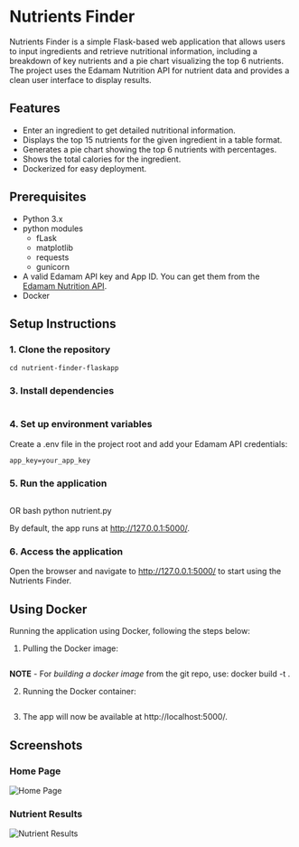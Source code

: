 # Nutrients Finder

Nutrients Finder is a simple Flask-based web application that allows users to input ingredients and retrieve nutritional information, including a breakdown of key nutrients and a pie chart visualizing the top 6 nutrients. The project uses the Edamam Nutrition API for nutrient data and provides a clean user interface to display results.

## Features

- Enter an ingredient to get detailed nutritional information.
- Displays the top 15 nutrients for the given ingredient in a table format.
- Generates a pie chart showing the top 6 nutrients with percentages.
- Shows the total calories for the ingredient.
- Dockerized for easy deployment.

## Prerequisites

- Python 3.x
- python modules
  - fLask
  - matplotlib
  - requests
  - gunicorn
- A valid Edamam API key and App ID. You can get them from the [Edamam Nutrition API](https://developer.edamam.com/edamam-nutrition-api).
- Docker

## Setup Instructions

### 1. Clone the repository

```git clone https://github.com/Shivani-glitch18/nutrient-finder-flaskapp
cd nutrient-finder-flaskapp
```

### 3. Install dependencies

```pip install -r requirements.txt
```

### 4. Set up environment variables

Create a .env file in the project root and add your Edamam API credentials:


```app_id=your_app_id
app_key=your_app_key
```

### 5. Run the application

```flask run
```

OR 
bash
 python nutrient.py


By default, the app runs at http://127.0.0.1:5000/.

### 6. Access the application

Open the browser and navigate to http://127.0.0.1:5000/ to start using the Nutrients Finder.

## Using Docker

Running the application using Docker, following the steps below:

1. Pulling the Docker image:

```docker pull shivani1820/nut:latest
```

**NOTE** - For *building a docker image* from the git repo, use:
 docker build -t <image-name> . 

2. Running the Docker container:

```docker run -p 5000:5000 --env-file .env shivani1820/nut
```

3. The app will now be available at http://localhost:5000/.


## Screenshots

### Home Page

![Home Page](https://github.com/user-attachments/assets/8d4cbab2-c6c7-4fcb-8297-9e12e8e68324)


### Nutrient Results

![Nutrient Results](https://github.com/user-attachments/assets/6af0e0bf-83c4-4eec-9b25-5944d881e03f)
